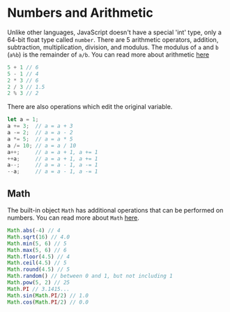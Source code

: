 

# Numbers and Arithmetic

Unlike other languages, JavaScript doesn't have a special 'int' type, only a 64-bit float type called `number`. There are 5 arithmetic operators, addition, subtraction, multiplication, division, and modulus. The modulus of `a` and `b` (`a%b`) is the remainder of `a/b`. You can read more about arithmetic [here](https://developer.mozilla.org/en-US/docs/Web/JavaScript/Reference/Operators/Arithmetic_Operators)

```javascript
5 + 1 // 6
5 - 1 // 4
2 * 3 // 6
2 / 3 // 1.5
2 % 3 // 2
```

There are also operations which edit the original variable.

```javascript
let a = 1;
a += 3;  // a = a + 3
a -= 2;  // a = a - 2
a *= 5;  // a = a * 5
a /= 10; // a = a / 10
a++;     // a = a + 1, a += 1
++a;     // a = a + 1, a += 1
a--;     // a = a - 1, a -= 1
--a;     // a = a - 1, a -= 1
```

## Math

The built-in object `Math` has additional operations that can be performed on numbers. You can read more about `Math` [here](https://developer.mozilla.org/en-US/docs/Web/JavaScript/Reference/Global_Objects/Math).

```JavaScript
Math.abs(-4) // 4
Math.sqrt(16) // 4.0
Math.min(5, 6) // 5
Math.max(5, 6) // 6
Math.floor(4.5) // 4
Math.ceil(4.5) // 5
Math.round(4.5) // 5
Math.random() // between 0 and 1, but not including 1
Math.pow(5, 2) // 25
Math.PI // 3.1415...
Math.sin(Math.PI/2) // 1.0
Math.cos(Math.PI/2) // 0.0
```